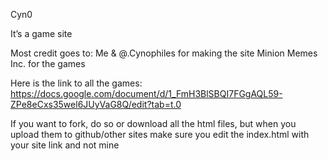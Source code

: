 Cyn0

It’s a game site

Most credit goes to:
Me & @.Cynophiles for making the site
Minion Memes Inc. for the games

Here is the link to all the games:
https://docs.google.com/document/d/1_FmH3BlSBQI7FGgAQL59-ZPe8eCxs35wel6JUyVaG8Q/edit?tab=t.0

If you want to fork, do so or download all the html files, but when you upload them to github/other sites make sure you edit the index.html with your site link and not mine
